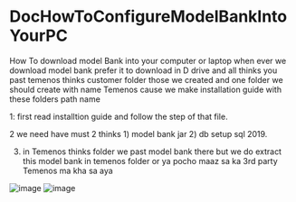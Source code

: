 # DocHowToConfigureModelBankIntoYourPC

How To download model Bank into your computer or laptop when ever we download model bank prefer it to download in D drive and all thinks you past temenos thinks  customer folder those we created and one folder we should create with name Temenos cause we make installation guide with these folders path name 
        
1: first read installtion guide and follow the step of that file.

2 we need have must 2 thinks 1) model bank jar 2) db setup sql 2019.

3) in Temenos thinks folder we past model bank there but we do extract this model bank in temenos folder or ya pocho maaz sa ka 3rd party Temenos ma kha sa aya

![image](https://user-images.githubusercontent.com/40827670/225991291-d024ec80-004e-4261-8a62-a18e3cd6ed4d.png)
![image](https://user-images.githubusercontent.com/40827670/225991374-5437266a-e59d-47e3-b03a-1545e09fc87d.png)


